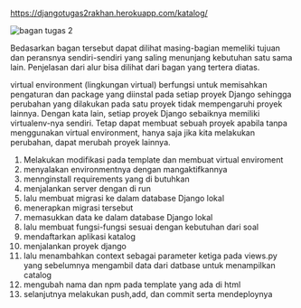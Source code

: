 https://djangotugas2rakhan.herokuapp.com/katalog/


![bagan tugas 2](https://user-images.githubusercontent.com/112617425/190317100-6592aea8-08d1-45fb-a8a3-6a9780b7fe4c.png)

Bedasarkan bagan tersebut dapat dilihat masing-bagian memeliki tujuan dan peransnya sendiri-sendiri yang saling menunjang kebutuhan satu sama lain. Penjelasan dari alur bisa dilihat dari bagan yang tertera diatas.


virtual environment (lingkungan virtual) berfungsi untuk memisahkan pengaturan dan package yang diinstal pada setiap proyek Django sehingga perubahan yang dilakukan pada satu proyek tidak mempengaruhi proyek lainnya. Dengan kata lain, setiap proyek Django sebaiknya memiliki virtualenv-nya sendiri. Tetap dapat membuat sebuah proyek apabila tanpa menggunakan virtual environment, hanya saja jika kita melakukan perubahan, dapat merubah proyek lainnya.

1. Melakukan modifikasi pada template dan membuat virtual enviroment
2. menyalakan environmentnya dengan mangaktifkannya
3. mennginstall requirements yang di butuhkan
4. menjalankan server dengan di run
5. lalu membuat migrasi ke dalam database Django lokal
6. menerapkan migrasi tersebut
7. memasukkan data ke dalam database Django lokal
8. lalu membuat fungsi-fungsi sesuai dengan kebutuhan dari soal
9. mendaftarkan aplikasi katalog
10. menjalankan proyek django
11. lalu menambahkan context sebagai parameter ketiga pada views.py yang sebelumnya mengambil data dari datbase untuk menampilkan catalog
12. mengubah nama dan npm pada template yang ada di html
13. selanjutnya melakukan push,add, dan commit serta mendeploynya
